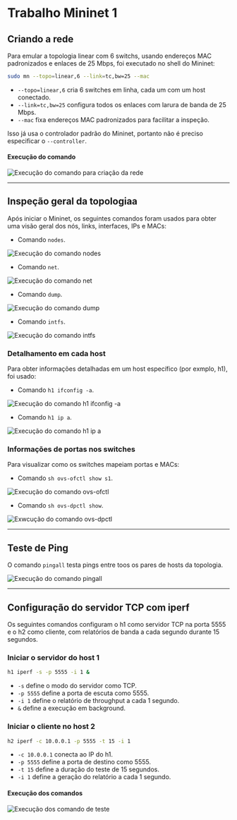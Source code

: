 # Trabalho Mininet 1

## Criando a rede

Para emular a topologia linear com 6 switchs, usando endereços MAC padronizados e enlaces de 25 Mbps, foi executado no shell do Mininet:

```bash
sudo mn --topo=linear,6 --link=tc,bw=25 --mac
```

- `--topo=linear,6` cria 6 switches em linha, cada um com um host conectado.
- `--link=tc,bw=25` configura todos os enlaces com larura de banda de 25 Mbps.
- `--mac` fixa endereços MAC padronizados para facilitar a inspeção.

Isso já usa o controlador padrão do Mininet, portanto não é preciso especificar o `--controller`.

#### Execução do comando

![Execução do comando para criação da rede](./images/init_net_command.png)

---

## Inspeção geral da topologiaa

Após iniciar o Mininet, os seguintes comandos foram usados para obter uma visão geral dos nós, links, interfaces, IPs e MACs:

- Comando `nodes`.

![Execução do comando nodes](./images/command_node.png)

- Comando `net`.

![Execução do comando net](./images/command_net.png)

- Comando `dump`.

![Execução do comando dump](./images/command_dump.png)

- Comando `intfs`.

![Execução do comando intfs](./images/command_intfs.png)

### Detalhamento em cada host

Para obter informações detalhadas em um host específico (por exmplo, h1), foi usado: 

- Comando `h1 ifconfig -a`.

![Execução do comando h1 ifconfig -a](./images/command_ifconfiga.png)

- Comando `h1 ip a`.

![Execução do comando h1 ip a](./images/command_ip.png)


### Informações de portas nos switches

Para visualizar como os switches mapeiam portas e MACs:

- Comando `sh ovs-ofctl show s1`.

![Execução do comando ovs-ofctl](./images/command_ovs-ofctl.png)

- Comando `sh ovs-dpctl show`.

![Exwcução do comando ovs-dpctl](./images/command_ovs-spctl.png)

---

## Teste de Ping

O comando `pingall` testa pings entre toos os pares de hosts da topologia.

![Execução do comando pingall](./images/command_pingall.png)

---

## Configuração do servidor TCP com iperf

Os seguintes comandos configuram o h1 como servidor TCP na porta 5555 e o h2 como cliente, com relatórios de banda a cada segundo durante 15 segundos.

### Iniciar o servidor do host 1

```bash
h1 iperf -s -p 5555 -i 1 &
```

- `-s` define o modo do servidor como TCP.
- `-p 5555` define a porta de escuta como 5555.
- `-i 1` define o relatório de throughput a cada 1 segundo.
- `&` define a execução em background.

### Iniciar o cliente no host 2

```bash
h2 iperf -c 10.0.0.1 -p 5555 -t 15 -i 1
```

- `-c 10.0.0.1` conecta ao IP do h1.
- `-p 5555` define a porta de destino como 5555.
- `-t 15` define a duração do teste de 15 segundos.
- `-i 1` define a geração do relatório a cada 1 segundo.

#### Execução dos comandos

![Execução dos comando de teste](./images/tests_commands.png)
